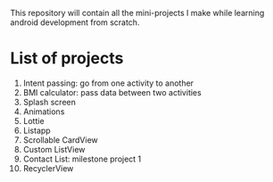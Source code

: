 This repository will contain all the mini-projects I make while learning android development from scratch.

# List of projects

1. Intent passing: go from one activity to another
2. BMI calculator: pass data between two activities
3. Splash screen
4. Animations
5. Lottie
6. Listapp
7. Scrollable CardView
8. Custom ListView
9. Contact List: milestone project 1
10. RecyclerView
